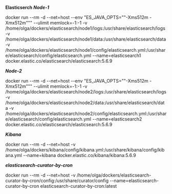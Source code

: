 **Elasticserch**
_**Node-1**_

docker run --rm -d --net=host --env "ES_JAVA_OPTS=""-Xms512m -Xmx512m""" --ulimit memlock=-1:-1 -v /home/olga/dockers/elasticsearch/node1/logs:/usr/share/elasticsearch/logs -v /home/olga/dockers/elasticsearch/node1/data:/usr/share/elasticsearch/data -v /home/olga/dockers/elasticsearch/node1/config/elasticsearch.yml:/usr/share/elasticsearch/config/elasticsearch.yml --name=elasticsearch1 docker.elastic.co/elasticsearch/elasticsearch:5.6.9 

**_Node-2_**

docker run --rm -d --net=host --env "ES_JAVA_OPTS=""-Xms512m -Xmx512m""" --ulimit memlock=-1:-1 -v /home/olga/dockers/elasticsearch/node2/logs:/usr/share/elasticsearch/logs -v /home/olga/dockers/elasticsearch/node2/data:/usr/share/elasticsearch/data -v /home/olga/dockers/elasticsearch/node2/config/elasticsearch.yml:/usr/share/elasticsearch/config/elasticsearch.yml --name=elasticsearch2 docker.elastic.co/elasticsearch/elasticsearch:5.6.9 

**_Kibana_**

docker run --rm -d --net=host -v /home/olga/dockers/kibana/config/kibana.yml:/usr/share/kibana/config/kibana.yml --name=kibana docker.elastic.co/kibana/kibana:5.6.9

**_elasticsearch-curator-by-cron_**

docker run --rm -d --net=host -v /home/olga/dockers/elasticsearch-curator-by-cron/config:/usr/share/curator/config --name=elasticsearch-curator-by-cron elasticsearch-curator-by-cron:latest


